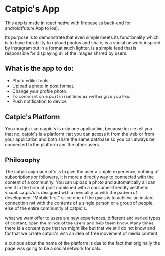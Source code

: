 # Catpic's App

This app is made in react native with firebase as back-end for android(future App to ios).

Its purpose is to demonstrate that even simple meets its functionality which is to have the ability to upload photos and share, is a social network inspired by instagram but in a format much lighter, is a simple feed that is responsible for displaying all of the images shared by users.

## What is the app to do:

* Photo editor tools.
*  Upload a photo in post format.
* Change your profile photo.
* To comment on a post in real time as well as give you like.
* Push notification to device.

## Catpic's Platform

You thought that catpic's is only one application, because let me tell you that no, catpic's is a platform that you can access it from the web or from your application and both share the same database so you can always be connected to the platform and the other users.

## Philosophy

The catpic approach of's is to give the user a simple experience, nothing of subscriptions or followers, it is more a directly way to connected with the content of a community. You can upload a photo and automatically all can see it in the form of post combined with a consumer-friendly aesthetic visual.
catpic's is designed with a mentality or with the pattern of development "Mobile first" since one of the goals is to achieve an instant connection not with the contents of a single person or a group of people, else of the entire community of catpic's.

what we want offer to users are new experiences, different and varied types of content, open the minds of the users and help them know. Many times there is a content type that we might like but that we still do not know and for that we create catpic's with an idea of free movement of media content.

a curious about the name of the platform is due to the fact that originally the page was going to be a social network for cats.
